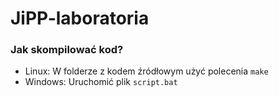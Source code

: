 # JiPP-laboratoria

### Jak skompilować kod?
- Linux:
W folderze z kodem źródłowym użyć polecenia ` make `
- Windows:
Uruchomić plik ` script.bat `
